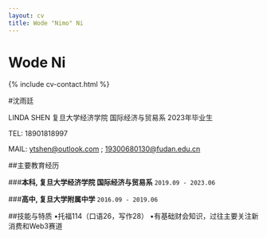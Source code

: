 ```yaml
---
layout: cv
title: Wode "Nimo" Ni
---
```

# Wode **Ni**

<!--
include contact information from the front matter
Supported arguments:
    - homepage: url, text
    - phone
    - email
-->

{% include cv-contact.html %}

#沈雨廷 

LINDA SHEN  复旦大学经济学院  国际经济与贸易系  2023年毕业生

TEL: 18901818997  

MAIL: ytshen@outlook.com ; 19300680130@fudan.edu.cn

##主要教育经历

###**本科,  复旦大学经济学院 国际经济与贸易系** `2019.09 - 2023.06`

###**高中,  复旦大学附属中学** `2016.09 - 2019.06 `

##技能与特质
	•托福114（口语26，写作28）	•有基础财会知识，过往主要关注新消费和Web3赛道
<!-- ### Footer

Last updated: May 2013 -->
